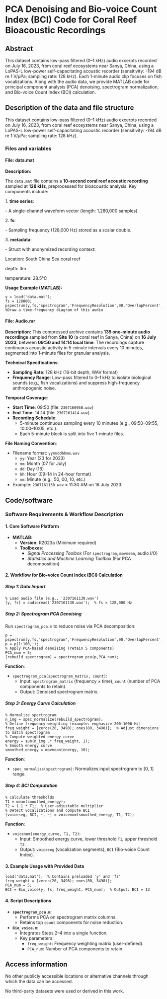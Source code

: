 # PCA Denoising and Bio-voice Count Index (BCI) Code for Coral Reef Bioacoustic Recordings

## Abstract

This dataset contains low-pass filtered (0–1 kHz) audio excerpts recorded on July 16, 2023, from coral reef ecosystems near Sanya, China, using a LoPAS-L low-power self-capacitating acoustic recorder (sensitivity: -194 dB re 1 V/μPa; sampling rate: 128 kHz). Each 1-minute audio clip focuses on fish vocalizations. Along with the audio data, we provide MATLAB code for principal component analysis (PCA) denoising, spectrogram normalization, and Bio-voice Count Index (BCI) calculation.

## Description of the data and file structure

This dataset contains low-pass filtered (0–1 kHz) audio excerpts recorded on July 16, 2023, from coral reef ecosystems near Sanya, China, using a LoPAS-L low-power self-capacitating acoustic recorder (sensitivity: -194 dB re 1 V/μPa; sampling rate: 128 kHz).

### Files and variables

#### File: data.mat

**Description:** 

The `data.mat` file contains a **10-second coral reef acoustic recording** sampled at **128 kHz**, preprocessed for bioacoustic analysis. Key components include:

1\. **time series**:

\- A single-channel waveform vector (length: 1,280,000 samples).

2\. **fs**:

\- Sampling frequency (128,000 Hz) stored as a scalar double.

3\. **metadata**:

\- Struct with anonymized recording context:

Location: South China Sea coral reef

depth: 3m

temperature: 28.5℃

**Usage Example (MATLAB):**

```
y = load('data.mat');
fs = 128000;
pspectrum(y,fs,'spectrogram','FrequencyResolution',90,'OverlapPercent',90,'MinTHreshold',-150); %Draw a time-frequency diagram of this audio
```

#### File: Audio.rar

**Description:** This compressed archive contains **135 one-minute audio recordings** sampled from **Site 10** (a coral reef  in Sanya, China) on **16 July 2023**, between **09:50 and 14:14 local time**. The recordings capture continuous acoustic activity in 5-minute intervals every 10 minutes, segmented into 1-minute files for granular analysis.

**Technical Specifications**:

* **Sampling Rate**: 128 kHz (16-bit depth, WAV format)
* **Frequency Range**: Low-pass filtered to 0–1 kHz to isolate biological sounds (e.g., fish vocalizations) and suppress high-frequency anthropogenic noise.

**Temporal Coverage**:

* **Start Time**: 09:50 (file: `2307160950.wav`)
* **End Time**: 14:14 (file: `2307161414.wav`)
* **Recording Schedule**:
  * 5-minute continuous sampling every 10 minutes (e.g., 09:50–09:55, 10:00–10:05, etc.).
  * Each 5-minute block is split into five 1-minute files.

**File Naming Convention**:

* Filename format: `yymmddhhmm.wav`
  * `yy`: Year (23 for 2023)
  * `mm`: Month (07 for July)
  * `dd`: Day (16)
  * `hh`: Hour (09–14 in 24-hour format)
  * `mm`: Minute (e.g., 50, 00, 10, etc.)
* Example: `2307161130.wav` = 11:30 AM on 16 July 2023.

## Code/software

### **Software Requirements & Workflow Description**

#### **1. Core Software Platform**

* **MATLAB**:
  * **Version**: R2023a (Minimum required)
  * **Toolboxes**:
    * *Signal Processing Toolbox* (For `spectrogram`, `movmean`, audio I/O)
    * *Statistics and Machine Learning Toolbox* (For PCA decomposition)

#### **2. Workflow for Bio-voice Count Index (BCI) Calculation**

##### **Step 1: Data Import**

```
% Load audio file (e.g., '2307161130.wav') 
[y, fs] = audioread('2307161130.wav');  % fs = 128,000 Hz
```

##### **Step 2: Spectrogram PCA Denoising**

Run `spectrogram_pca.m` to reduce noise via PCA decomposition:

```
p = pspectrum(y,fs,'spectrogram','FrequencyResolution',90,'OverlapPercent',90,'MinTHreshold',-150);  
p = p(1:100,:);
% Apply PCA-based denoising (retain 5 components) 
PCA_num = 5; 
[rebuild_spectrogram] = spectrogram_pca(p,PCA_num);
```

**Function**:

* `spectrogram_pca(spectrogram_matrix, count)`:
  * Input: `spectrogram_matrix` (frequency × time), `count` (number of PCA components to retain).
  * Output: Denoised spectrogram matrix.

##### **Step 3: Energy Curve Calculation**

```
% Normalize spectrogram  
n_img = spec_normalize(rebuild_spectrogram);  
% Define frequency weighting (example: emphasize 200–1000 Hz)  
freq_weight = [zeros(20, 3498); ones(80, 3498)];  % Adjust dimensions to match spectrogram  
% Compute weighted energy curve  
energy = sum(n_img .* freq_weight, 1);  
% Smooth energy curve
smoothed_energy = movmean(energy, 10);  
```

**Function**:

* `spec_normalize(spectrogram)`: Normalizes input spectrogram to [0, 1] range.

##### **Step 4: BCI Computation**

```
% Calculate thresholds  
T1 = mean(smoothed_energy); 
T2 = 1.1 * T1;  % User-adjustable multiplier  
% Detect vocalizations and compute BCI 
[voiceseg, BCI, ~, ~] = voicenum(smoothed_energy, T1, T2); 
```

**Function**:

* `voicenum(energy_curve, T1, T2)`:
  * Input: Smoothed energy curve, lower threshold `T1`, upper threshold `T2`.
  * Output: `voiceseg` (vocalization segments), `BCI` (Bio-voice Count Index).

#### **3. Example Usage with Provided Data**

```
load('data.mat');  % Contains preloaded 'y' and 'fs'  
freq_weight = [zeros(20, 3498); ones(80, 3498)];  
PCA_num = 5;  
BCI = Bio_voice(y, fs, freq_weight, PCA_num);  % Output: BCI = 13  
```

#### **4. Script Descriptions**

* **`spectrogram_pca.m`**:
  * Performs PCA on spectrogram matrix columns.
  * Retains top `count` components for noise reduction.
* **`Bio_voice.m`**:
  * Integrates Steps 2–4 into a single function.
  * Key parameters:
    * `freq_weight`: Frequency weighting matrix (user-defined).
    * `PCA_num`: Number of PCA components to retain.

## Access information

No other publicly accessible locations or alternative channels through which the data can be accessed.

No third-party datasets were used or derived in this work.
